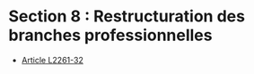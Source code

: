 # Section 8 : Restructuration des branches professionnelles

* [Article L2261-32](./LEGIARTI000031086785.md)

